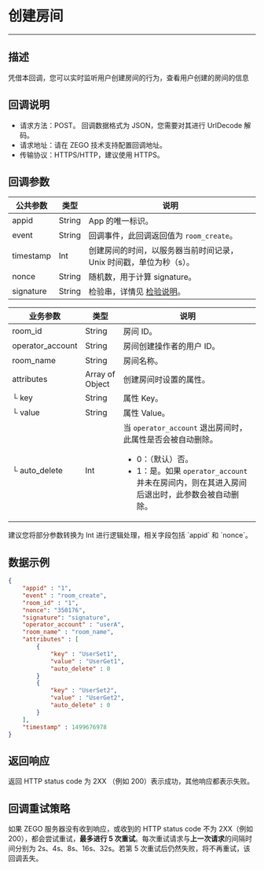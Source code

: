 # 创建房间

---

## 描述
凭借本回调，您可以实时监听用户创建房间的行为，查看用户创建的房间的信息

## 回调说明

- 请求方法：POST。
  <Note title="说明">
  回调数据格式为 JSON，您需要对其进行 UrlDecode 解码。
  </Note>
- 请求地址：请在 ZEGO 技术支持配置回调地址。
- 传输协议：HTTPS/HTTP，建议使用 HTTPS。


## 回调参数

| 公共参数 | 类型 | 说明 |
|------|------|------|
| appid | String | App 的唯一标识。 |
| event | String | 回调事件，此回调返回值为 `room_create`。 |
| timestamp | Int | 创建房间的时间，以服务器当前时间记录，Unix 时间戳，单位为秒（s）。 |
| nonce | String | 随机数，用于计算 signature。 |
| signature | String | 检验串，详情见 [检验说明](/zim-server/callbacks/authenticating-server-to-server-callbacks)。 |

| 业务参数 | 类型 | 说明 |
|------|------|------|
| room_id | String | 房间 ID。 |
| operator_account | String | 房间创建操作者的用户 ID。 |
| room_name | String | 房间名称。 |
| attributes | Array of Object | 创建房间时设置的属性。 |
| └ key | String | 属性 Key。 |
| └ value | String | 属性 Value。 |
| └ auto_delete | Int | 当 `operator_account` 退出房间时，此属性是否会被自动删除。<ul><li>0：（默认）否。</li><li>1：是。<Note title="说明">如果 `operator_account` 并未在房间内，则在其进入房间后退出时，此参数会被自动删除。</Note></li></ul> |

<Note title="说明">
建议您将部分参数转换为 Int 进行逻辑处理，相关字段包括 `appid` 和 `nonce`。
</Note>

## 数据示例

```json
{
    "appid" : "1",
    "event" : "room_create",
    "room_id" : "1",
    "nonce": "350176",
    "signature": "signature",
    "operator_account" : "userA",
    "room_name" : "room_name",
    "attributes" : [
        {
            "key" : "UserSet1",
            "value" : "UserGet1",
            "auto_delete" : 0
        }
        {
            "key" : "UserSet2",
            "value" : "UserGet2",
            "auto_delete" : 0
        }
    ],
    "timestamp" : 1499676978
}
```

## 返回响应

返回 HTTP status code 为 2XX （例如 200）表示成功，其他响应都表示失败。

## 回调重试策略

如果 ZEGO 服务器没有收到响应，或收到的 HTTP status code 不为 2XX（例如 200），都会尝试重试，**最多进行 5 次重试**。每次重试请求与**上一次请求**的间隔时间分别为 2s、4s、8s、16s、32s。若第 5 次重试后仍然失败，将不再重试，该回调丢失。